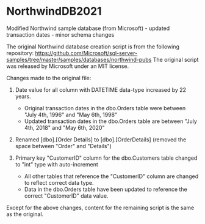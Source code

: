# NorthwindDB2021
Modified Northwind sample database (from Microsoft) - updated transaction dates - minor schema changes

The original Northwind database creation script is from the following repository:
    https://github.com/Microsoft/sql-server-samples/tree/master/samples/databases/northwind-pubs
The original script was released by Microsoft under an MIT license.

Changes made to the original file:
  1. Date value for all column with DATETIME data-type increased by 22 years.
     -  Original transaction dates in the dbo.Orders table were between "July 4th, 1996" and "May 6th, 1998"
     -  Updated transaction dates in the dbo.Orders table are between "July 4th, 2018" and "May 6th, 2020"
    
  2. Renamed [dbo].[Order Details] to [dbo].[OrderDetails]
     (removed the space between "Order" and "Details")

  3. Primary key "CustomerID" column for the dbo.Customers table changed to "int" type with auto-increment
     -  All other tables that reference the "CustomerID" column are changed to reflect correct data type.
     -  Data in the dbo.Orders table have been updated to reference the correct "CustomerID" data value.

Except for the above changes, content for the remaining script is the same as the original.

